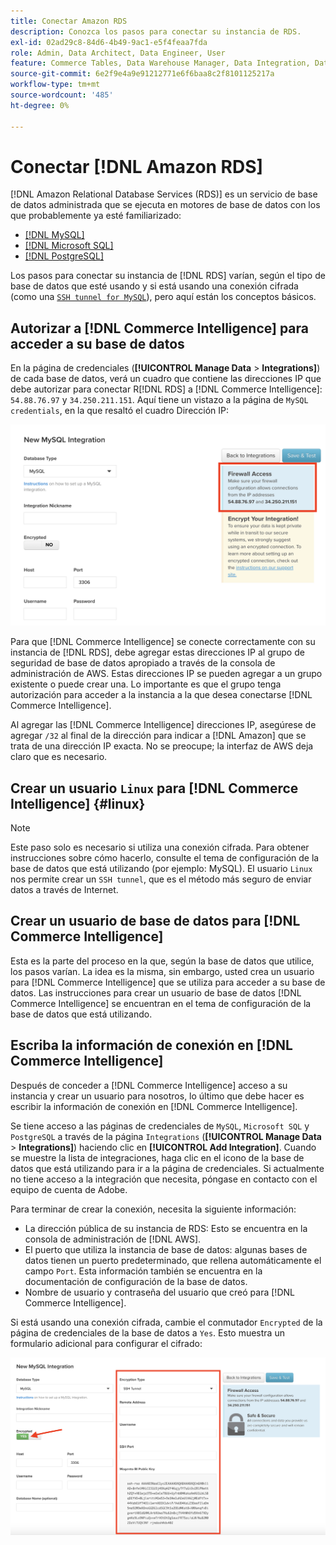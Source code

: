 ```yaml
---
title: Conectar Amazon RDS
description: Conozca los pasos para conectar su instancia de RDS.
exl-id: 02ad29c8-84d6-4b49-9ac1-e5f4feaa7fda
role: Admin, Data Architect, Data Engineer, User
feature: Commerce Tables, Data Warehouse Manager, Data Integration, Data Import/Export
source-git-commit: 6e2f9e4a9e91212771e6f6baa8c2f8101125217a
workflow-type: tm+mt
source-wordcount: '485'
ht-degree: 0%

---
```


# Conectar [!DNL Amazon RDS]

[!DNL Amazon Relational Database Services (RDS)] es un servicio de base de datos administrada que se ejecuta en motores de base de datos con los que probablemente ya esté familiarizado:

* [[!DNL MySQL]](../integrations/mysql-via-a-direct-connection.md)
* [[!DNL Microsoft SQL]](../integrations/microsoft-sql-server.md)
* [[!DNL PostgreSQL]](../integrations/postgresql.md)

Los pasos para conectar su instancia de [!DNL RDS] varían, según el tipo de base de datos que esté usando y si está usando una conexión cifrada (como una [`SSH tunnel for MySQL`](../integrations/mysql-via-ssh-tunnel.md)), pero aquí están los conceptos básicos.

## Autorizar a [!DNL Commerce Intelligence] para acceder a su base de datos

En la página de credenciales (**[!UICONTROL Manage Data** > **Integrations]**) de cada base de datos, verá un cuadro que contiene las direcciones IP que debe autorizar para conectar R[!DNL RDS] a [!DNL Commerce Intelligence]: `54.88.76.97` y `34.250.211.151`. Aquí tiene un vistazo a la página de `MySQL credentials`, en la que resaltó el cuadro Dirección IP:

![](../../../assets/RDS_IP.png)

Para que [!DNL Commerce Intelligence] se conecte correctamente con su instancia de [!DNL RDS], debe agregar estas direcciones IP al grupo de seguridad de base de datos apropiado a través de la consola de administración de AWS. Estas direcciones IP se pueden agregar a un grupo existente o puede crear una. Lo importante es que el grupo tenga autorización para acceder a la instancia a la que desea conectarse [!DNL Commerce Intelligence].

Al agregar las [!DNL Commerce Intelligence] direcciones IP, asegúrese de agregar `/32` al final de la dirección para indicar a [!DNL Amazon] que se trata de una dirección IP exacta. No se preocupe; la interfaz de AWS deja claro que es necesario.

## Crear un usuario `Linux` para [!DNL Commerce Intelligence] {#linux}

>[!NOTE]
>
>Este paso solo es necesario si utiliza una conexión cifrada. Para obtener instrucciones sobre cómo hacerlo, consulte el tema de configuración de la base de datos que está utilizando (por ejemplo: MySQL). El usuario `Linux` nos permite crear un `SSH tunnel`, que es el método más seguro de enviar datos a través de Internet.

## Crear un usuario de base de datos para [!DNL Commerce Intelligence]

Esta es la parte del proceso en la que, según la base de datos que utilice, los pasos varían. La idea es la misma, sin embargo, usted crea un usuario para [!DNL Commerce Intelligence] que se utiliza para acceder a su base de datos. Las instrucciones para crear un usuario de base de datos [!DNL Commerce Intelligence] se encuentran en el tema de configuración de la base de datos que está utilizando.

## Escriba la información de conexión en [!DNL Commerce Intelligence]

Después de conceder a [!DNL Commerce Intelligence] acceso a su instancia y crear un usuario para nosotros, lo último que debe hacer es escribir la información de conexión en [!DNL Commerce Intelligence].

Se tiene acceso a las páginas de credenciales de `MySQL`, `Microsoft SQL` y `PostgreSQL` a través de la página `Integrations` (**[!UICONTROL Manage Data** > **Integrations]**) haciendo clic en **[!UICONTROL Add Integration]**. Cuando se muestre la lista de integraciones, haga clic en el icono de la base de datos que está utilizando para ir a la página de credenciales. Si actualmente no tiene acceso a la integración que necesita, póngase en contacto con el equipo de cuenta de Adobe.

Para terminar de crear la conexión, necesita la siguiente información:

* La dirección pública de su instancia de RDS: Esto se encuentra en la consola de administración de [!DNL AWS].
* El puerto que utiliza la instancia de base de datos: algunas bases de datos tienen un puerto predeterminado, que rellena automáticamente el campo `Port`. Esta información también se encuentra en la documentación de configuración de la base de datos.
* Nombre de usuario y contraseña del usuario que creó para [!DNL Commerce Intelligence].

Si está usando una conexión cifrada, cambie el conmutador `Encrypted` de la página de credenciales de la base de datos a `Yes`. Esto muestra un formulario adicional para configurar el cifrado:

![](../../../assets/sql-integration-encrypted-yes.png)


